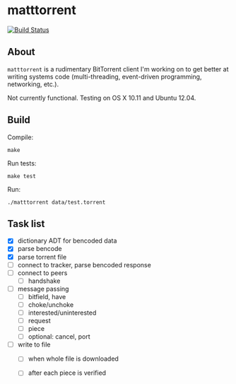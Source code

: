 # matttorrent

[![Build
Status](https://travis-ci.org/westrik/matttorrent.svg?branch=master)](https://travis-ci.org/westrik/matttorrent)

## About

`matttorrent` is a rudimentary BitTorrent client I'm working on to get better at 
writing systems code (multi-threading, event-driven programming, networking,
etc.).

Not currently functional.
Testing on OS X 10.11 and Ubuntu 12.04.


## Build

Compile:
````
make
````

Run tests:
````
make test
````

Run:
````
./matttorrent data/test.torrent
````


## Task list

- [x] dictionary ADT for bencoded data
- [x] parse bencode
- [x] parse torrent file
- [ ] connect to tracker, parse bencoded response
- [ ] connect to peers
  - [ ] handshake 
- [ ] message passing
  - [ ] bitfield, have
  - [ ] choke/unchoke
  - [ ] interested/uninterested
  - [ ] request
  - [ ] piece
  - [ ] optional: cancel, port
- [ ] write to file
  - [ ] when whole file is downloaded
  - [ ] after each piece is verified

